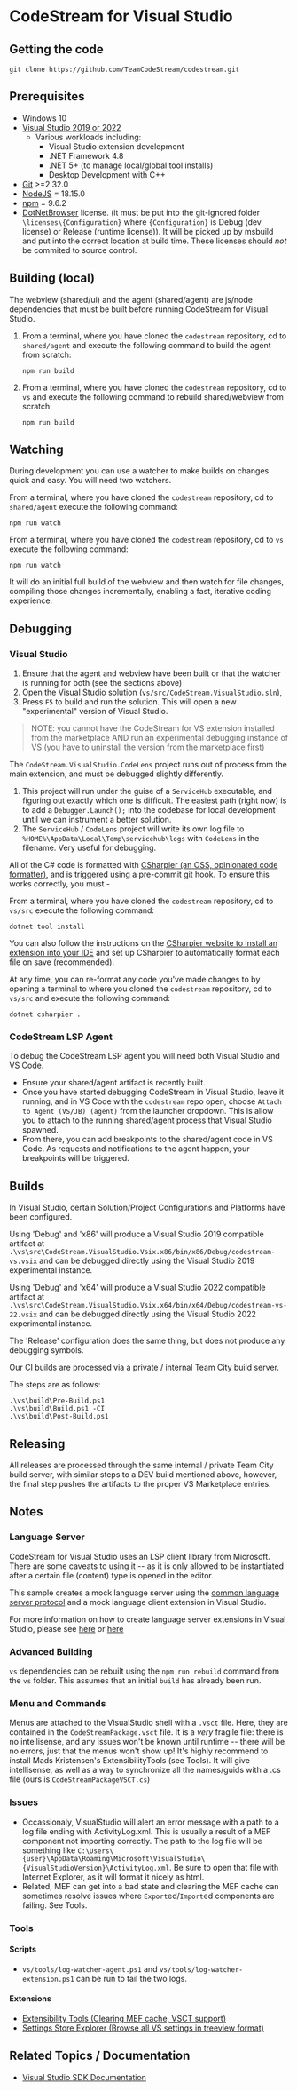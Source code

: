 ﻿# CodeStream for Visual Studio

## Getting the code

```shell
git clone https://github.com/TeamCodeStream/codestream.git
```

## Prerequisites

- Windows 10
- [Visual Studio 2019 or 2022](https://visualstudio.microsoft.com/downloads/)
  - Various workloads including:
    - Visual Studio extension development
    - .NET Framework 4.8
    - .NET 5+ (to manage local/global tool installs)
    - Desktop Development with C++
- [Git](https://git-scm.com/) >=2.32.0
- [NodeJS](https://nodejs.org/en/) = 18.15.0
- [npm](https://npmjs.com/) = 9.6.2
- [DotNetBrowser](https://www.teamdev.com/dotnetbrowser) license. (it must be put into the git-ignored folder `\licenses\{Configuration}` where `{Configuration}` is Debug (dev license) or Release (runtime license)). It will be picked up by msbuild and put into the correct location at build time. These licenses should _not_ be commited to source control.

## Building (local)

The webview (shared/ui) and the agent (shared/agent) are js/node dependencies that must be built before running CodeStream for Visual Studio.

1. From a terminal, where you have cloned the `codestream` repository, cd to `shared/agent` and execute the following command to build the agent from scratch:

   ```shell
   npm run build
   ```

2. From a terminal, where you have cloned the `codestream` repository, cd to `vs` and execute the following command to rebuild shared/webview from scratch:

   ```shell
   npm run build
   ```

## Watching

During development you can use a watcher to make builds on changes quick and easy. You will need two watchers.

From a terminal, where you have cloned the `codestream` repository, cd to `shared/agent` execute the following command:

```shell
npm run watch
```

From a terminal, where you have cloned the `codestream` repository, cd to `vs` execute the following command:

```shell
npm run watch
```

It will do an initial full build of the webview and then watch for file changes, compiling those changes incrementally, enabling a fast, iterative coding experience.

## Debugging

### Visual Studio

1. Ensure that the agent and webview have been built or that the watcher is running for both (see the sections above)
1. Open the Visual Studio solution (`vs/src/CodeStream.VisualStudio.sln`),
1. Press `F5` to build and run the solution. This will open a new "experimental" version of Visual Studio.

>NOTE: you cannot have the CodeStream for VS extension installed from the marketplace AND run an experimental debugging instance of VS (you have to uninstall the version from the marketplace first)

The `CodeStream.VisualStudio.CodeLens` project runs out of process from the main extension, and must be debugged slightly differently.

1. This project will run under the guise of a `ServiceHub` executable, and figuring out exactly which one is difficult. The easiest path (right now) is to add a `Debugger.Launch();` into the codebase for local development until we can instrument a better solution.
1. The `ServiceHub` / `CodeLens` project will write its own log file to `%HOME%\AppData\Local\Temp\servicehub\logs` with `CodeLens` in the filename. Very useful for debugging.

All of the C# code is formatted with [CSharpier (an OSS, opinionated code formatter)](https://csharpier.com/), and is triggered using a pre-commit git hook. To ensure this works correctly, you must -

From a terminal, where you have cloned the `codestream` repository, cd to `vs/src` execute the following command:

```shell
dotnet tool install
```

You can also follow the instructions on the [CSharpier website to install an extension into your IDE](https://csharpier.com/docs/Editors) and set up CSharpier to automatically format each file on save (recommended).

At any time, you can re-format any code you've made changes to by opening a terminal to where you cloned the `codestream` repository, cd to `vs/src` and execute the following command:

```shell
dotnet csharpier .
```

### CodeStream LSP Agent

To debug the CodeStream LSP agent you will need both Visual Studio and VS Code.

- Ensure your shared/agent artifact is recently built.
- Once you have started debugging CodeStream in Visual Studio, leave it running, and in VS Code with the `codestream` repo open, choose `Attach to Agent (VS/JB) (agent)` from the launcher dropdown. This is allow you to attach to the running shared/agent process that Visual Studio spawned.
- From there, you can add breakpoints to the shared/agent code in VS Code. As requests and notifications to the agent happen, your breakpoints will be triggered.

## Builds

In Visual Studio, certain Solution/Project Configurations and Platforms have been configured.

Using 'Debug' and 'x86' will produce a Visual Studio 2019 compatible artifact at `.\vs\src\CodeStream.VisualStudio.Vsix.x86/bin/x86/Debug/codestream-vs.vsix` and can be debugged directly using the Visual Studio 2019 experimental instance.

Using 'Debug' and 'x64' will produce a Visual Studio 2022 compatible artifact at `.\vs\src\CodeStream.VisualStudio.Vsix.x64/bin/x64/Debug/codestream-vs-22.vsix` and can be debugged directly using the Visual Studio 2022 experimental instance.

The 'Release' configuration does the same thing, but does not produce any debugging symbols.

Our CI builds are processed via a private / internal Team City build server.

The steps are as follows:

```shell
.\vs\build\Pre-Build.ps1
.\vs\build\Build.ps1 -CI
.\vs\build\Post-Build.ps1
```

## Releasing

All releases are processed through the same internal / private Team City build server, with similar steps to a DEV build mentioned above, however, the final step pushes the artifacts to the proper VS Marketplace entries.

## Notes

### Language Server

CodeStream for Visual Studio uses an LSP client library from Microsoft. There are some caveats to using it -- as it is only allowed to be instantiated after a certain file (content) type is opened in the editor.

This sample creates a mock language server using the [common language server protocol](https://github.com/Microsoft/language-server-protocol/blob/master/protocol.md) and a mock language client extension in Visual Studio.

For more information on how to create language server extensions in Visual Studio, please see [here](https://docs.microsoft.com/en-us/visualstudio/extensibility/adding-an-lsp-extension) or [here](https://docs.microsoft.com/en-us/visualstudio/extensibility/language-server-protocol)

### Advanced Building

`vs` dependencies can be rebuilt using the `npm run rebuild` command from the `vs` folder. This assumes that an initial `build` has already been run.

### Menu and Commands

Menus are attached to the VisualStudio shell with a `.vsct` file. Here, they are contained in the `CodeStreamPackage.vsct` file. It is a _very_ fragile file: there is no intellisense, and any issues won't be known until runtime -- there will be no errors, just that the menus won't show up! It's highly recommend to install Mads Kristensen's ExtensibilityTools (see Tools). It will give intellisense, as well as a way to synchronize all the names/guids with a .cs file (ours is `CodeStreamPackageVSCT.cs`)

### Issues

- Occassionaly, VisualStudio will alert an error message with a path to a log file ending with ActivityLog.xml. This is usually a result of a MEF component not importing correctly. The path to the log file will be something like `C:\Users\{user}\AppData\Roaming\Microsoft\VisualStudio\{VisualStudioVersion}\ActivityLog.xml`. Be sure to open that file with Internet Explorer, as it will format it nicely as html.
- Related, MEF can get into a bad state and clearing the MEF cache can sometimes resolve issues where `Export`ed/`Import`ed components are failing. See Tools.

### Tools

#### Scripts

- `vs/tools/log-watcher-agent.ps1` and `vs/tools/log-watcher-extension.ps1` can be run to tail the two logs.

#### Extensions

- [Extensibility Tools (Clearing MEF cache, VSCT support)](https://marketplace.visualstudio.com/items?itemName=MadsKristensen.ExtensibilityTools)
- [Settings Store Explorer (Browse all VS settings in treeview format)](https://marketplace.visualstudio.com/items?itemName=PaulHarrington.SettingsStoreExplorer)

## Related Topics / Documentation

- [Visual Studio SDK Documentation](https://docs.microsoft.com/en-us/visualstudio/extensibility/visual-studio-sdk)

